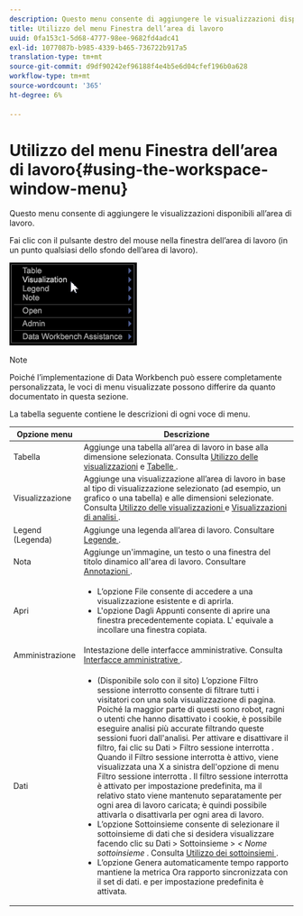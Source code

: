 ```yaml
---
description: Questo menu consente di aggiungere le visualizzazioni disponibili all’area di lavoro.
title: Utilizzo del menu Finestra dell’area di lavoro
uuid: 0fa153c1-5d68-4777-98ee-9682fd4adc41
exl-id: 1077087b-b985-4339-b465-736722b917a5
translation-type: tm+mt
source-git-commit: d9df90242ef96188f4e4b5e6d04cfef196b0a628
workflow-type: tm+mt
source-wordcount: '365'
ht-degree: 6%

---
```


# Utilizzo del menu Finestra dell’area di lavoro{#using-the-workspace-window-menu}

Questo menu consente di aggiungere le visualizzazioni disponibili all’area di lavoro.

Fai clic con il pulsante destro del mouse nella finestra dell’area di lavoro (in un punto qualsiasi dello sfondo dell’area di lavoro).

![](assets/mnu_workspace.png)

>[!NOTE]
>
>Poiché l’implementazione di Data Workbench può essere completamente personalizzata, le voci di menu visualizzate possono differire da quanto documentato in questa sezione.

La tabella seguente contiene le descrizioni di ogni voce di menu.

<table id="table_00C0D3E6098E473E8D3B66F48FB635B3"> 
 <thead> 
  <tr> 
   <th colname="col1" class="entry"> Opzione menu </th> 
   <th colname="col2" class="entry"> Descrizione </th> 
  </tr> 
 </thead>
 <tbody> 
  <tr> 
   <td colname="col1"> Tabella </td> 
   <td colname="col2"> Aggiunge una tabella all’area di lavoro in base alla dimensione selezionata. Consulta <a href="../../../home/c-get-started/c-vis/c-vis.md#concept-f6c7728d5aaa4304bbf2e4dfaed48739"> Utilizzo delle visualizzazioni</a> e <a href="../../../home/c-get-started/c-analysis-vis/c-tables/c-tables.md#concept-c632cb8ad9724f90ac5c294d52ae667f"> Tabelle </a>. </td> 
  </tr> 
  <tr> 
   <td colname="col1"> Visualizzazione </td> 
   <td colname="col2"> Aggiunge una visualizzazione all’area di lavoro in base al tipo di visualizzazione selezionato (ad esempio, un grafico o una tabella) e alle dimensioni selezionate. Consulta <a href="../../../home/c-get-started/c-vis/c-vis.md#concept-f6c7728d5aaa4304bbf2e4dfaed48739"> Utilizzo delle visualizzazioni </a> e <a href="../../../home/c-get-started/c-analysis-vis/c-analysis-vis.md#concept-cb5b9716d3404b2b888a55b3efec1fa5"> Visualizzazioni di analisi </a>. </td> 
  </tr> 
  <tr> 
   <td colname="col1"> Legend (Legenda) </td> 
   <td colname="col2"> Aggiunge una legenda all’area di lavoro. Consultare <a href="../../../home/c-get-started/c-analysis-vis/c-legends/c-legends.md#concept-ba7a886967314ee5aa358f5949665494"> Legende </a>. </td> 
  </tr> 
  <tr> 
   <td colname="col1"> Nota </td> 
   <td colname="col2"> Aggiunge un'immagine, un testo o una finestra del titolo dinamico all'area di lavoro. Consultare <a href="../../../home/c-get-started/c-analysis-vis/c-annots/c-annots.md#concept-ab80edcbc4204dd78c73630511f75ab0"> Annotazioni </a>. </td> 
  </tr> 
  <tr> 
   <td colname="col1"> Apri </td> 
   <td colname="col2"> <p> 
     <ul id="ul_173273B72EE24A52927B59E63F0BF19B"> 
      <li id="li_1EF395A0425047A9981891A0D9D29F07">L’opzione <span class="wintitle"> File </span> consente di accedere a una visualizzazione esistente e di aprirla. </li> 
      <li id="li_E02E8929B8E247B0A46F6D708C51B1E2">L'opzione <span class="wintitle"> Dagli Appunti </span> consente di aprire una finestra precedentemente copiata. L' equivale a incollare una finestra copiata. </li> 
     </ul> </p> </td> 
  </tr> 
  <tr> 
   <td colname="col1"> Amministrazione </td> 
   <td colname="col2"> Intestazione delle interfacce amministrative. Consulta <a href="../../../home/c-get-started/c-admin-intrf/c-admin-intrf.md#concept-855c1a91e1a948969fab592adca15f74"> Interfacce amministrative </a>. </td> 
  </tr> 
  <tr> 
   <td colname="col1"> Dati </td> 
   <td colname="col2"> <p> 
     <ul id="ul_CFAC2CBB10464079A78A9127C25482FF"> 
      <li id="li_78C64D2602674C2D85509422FF055D5C">(Disponibile solo con il sito) L’opzione <span class="wintitle"> Filtro sessione interrotto </span> consente di filtrare tutti i visitatori con una sola visualizzazione di pagina. Poiché la maggior parte di questi sono robot, ragni o utenti che hanno disattivato i cookie, è possibile eseguire analisi più accurate filtrando queste sessioni fuori dall'analisi. Per attivare e disattivare il filtro, fai clic su <span class="uicontrol"> Dati </span> &gt; <span class="uicontrol"> Filtro sessione interrotta </span>. Quando il <span class="wintitle"> Filtro sessione interrotta </span> è attivo, viene visualizzata una X a sinistra dell'opzione di menu <span class="wintitle"> Filtro sessione interrotta </span>. Il <span class="wintitle"> filtro sessione interrotta </span> è attivato per impostazione predefinita, ma il relativo stato viene mantenuto separatamente per ogni area di lavoro caricata; è quindi possibile attivarla o disattivarla per ogni area di lavoro. </li> 
      <li id="li_DB69A4EAD6964CCEAE59E1B2E9CED394">L’opzione <span class="wintitle"> Sottoinsieme </span> consente di selezionare il sottoinsieme di dati che si desidera visualizzare facendo clic su <span class="uicontrol"> Dati </span> &gt; <span class="uicontrol"> Sottoinsieme </span> &gt; <i>&lt; <span class="uicontrol"> Nome sottoinsieme </span></i>. Consulta <a href="../../../home/c-get-started/c-vis/c-wk-subsets/c-wk-subsets.md#concept-43809322b6374d5cb2536630a13e943b"> Utilizzo dei sottoinsiemi </a>. </li> 
      <li id="li_1B3C3835F1F94028AA45FC29D04F8CF8">L’opzione <span class="wintitle"> Genera automaticamente tempo rapporto </span> mantiene la metrica Ora rapporto sincronizzata con il set di dati. e per impostazione predefinita è attivata. </li> 
     </ul> </p> </td> 
  </tr> 
 </tbody> 
</table>
